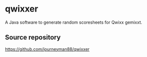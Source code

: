 # qwixxer
A Java software to generate random scoresheets for Qwixx gemixxt.

## Source repository
https://github.com/journeyman88/qwixxer
